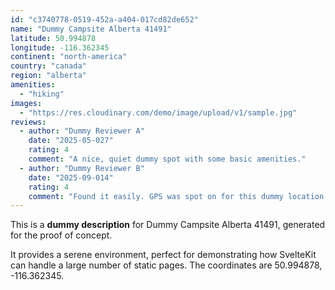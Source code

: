 ```yaml
---
id: "c3740778-0519-452a-a404-017cd82de652"
name: "Dummy Campsite Alberta 41491"
latitude: 50.994878
longitude: -116.362345
continent: "north-america"
country: "canada"
region: "alberta"
amenities:
  - "hiking"
images:
  - "https://res.cloudinary.com/demo/image/upload/v1/sample.jpg"
reviews:
  - author: "Dummy Reviewer A"
    date: "2025-05-027"
    rating: 4
    comment: "A nice, quiet dummy spot with some basic amenities."
  - author: "Dummy Reviewer B"
    date: "2025-09-014"
    rating: 4
    comment: "Found it easily. GPS was spot on for this dummy location."
---
```


This is a **dummy description** for Dummy Campsite Alberta 41491, generated for the proof of concept.

It provides a serene environment, perfect for demonstrating how SvelteKit can handle a large number of static pages. The coordinates are 50.994878, -116.362345.

